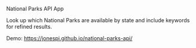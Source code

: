 National Parks API App

Look up which National Parks are available by state and include keywords for refined results.

Demo: https://jonespi.github.io/national-parks-api/
